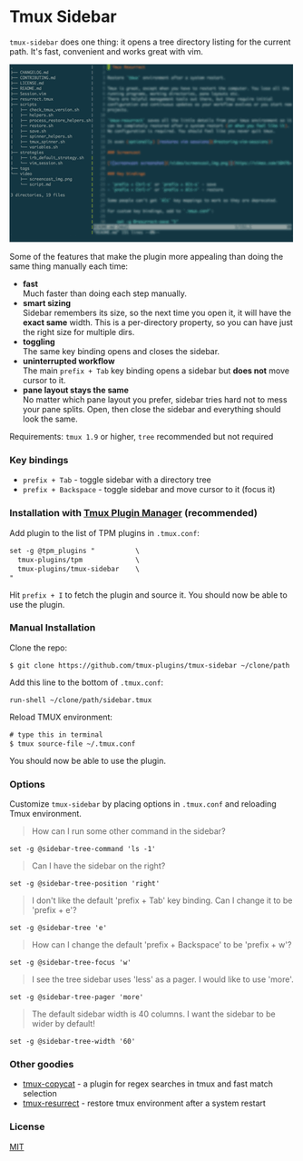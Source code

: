 # Tmux Sidebar

`tmux-sidebar` does one thing: it opens a tree directory listing for the current
path. It's fast, convenient and works great with vim.

![screenshot](/screenshot.gif)

Some of the features that make the plugin more appealing than doing the same
thing manually each time:

- **fast**<br/>
  Much faster than doing each step manually.
- **smart sizing**<br/>
  Sidebar remembers its size, so the next time you open it, it will have the
  **exact same** width. This is a per-directory property, so you can have just
  the right size for multiple dirs.
- **toggling**<br/>
  The same key binding opens and closes the sidebar.
- **uninterrupted workflow**<br/>
  The main `prefix + Tab` key binding opens a sidebar but **does not** move
  cursor to it.
- **pane layout stays the same**<br/>
  No matter which pane layout you prefer, sidebar tries hard not to mess your
  pane splits. Open, then close the sidebar and everything should look the same.

Requirements: `tmux 1.9` or higher, `tree` recommended but not required

### Key bindings

- `prefix + Tab` - toggle sidebar with a directory tree
- `prefix + Backspace` - toggle sidebar and move cursor to it (focus it)

### Installation with [Tmux Plugin Manager](https://github.com/tmux-plugins/tpm) (recommended)

Add plugin to the list of TPM plugins in `.tmux.conf`:

    set -g @tpm_plugins "          \
      tmux-plugins/tpm             \
      tmux-plugins/tmux-sidebar    \
    "

Hit `prefix + I` to fetch the plugin and source it. You should now be able to
use the plugin.

### Manual Installation

Clone the repo:

    $ git clone https://github.com/tmux-plugins/tmux-sidebar ~/clone/path

Add this line to the bottom of `.tmux.conf`:

    run-shell ~/clone/path/sidebar.tmux

Reload TMUX environment:

    # type this in terminal
    $ tmux source-file ~/.tmux.conf

You should now be able to use the plugin.

### Options

Customize `tmux-sidebar` by placing options in `.tmux.conf` and reloading Tmux
environment.

> How can I run some other command in the sidebar?

    set -g @sidebar-tree-command 'ls -1'

> Can I have the sidebar on the right?

    set -g @sidebar-tree-position 'right'

> I don't like the default 'prefix + Tab' key binding. Can I change it to be
'prefix + e'?

    set -g @sidebar-tree 'e'

> How can I change the default 'prefix + Backspace' to be 'prefix + w'?

    set -g @sidebar-tree-focus 'w'

> I see the tree sidebar uses 'less' as a pager. I would like to use 'more'.

    set -g @sidebar-tree-pager 'more'

> The default sidebar width is 40 columns. I want the sidebar to be wider by
default!

    set -g @sidebar-tree-width '60'

### Other goodies

- [tmux-copycat](https://github.com/tmux-plugins/tmux-copycat) - a plugin for
  regex searches in tmux and fast match selection
- [tmux-resurrect](https://github.com/tmux-plugins/tmux-resurrect) - restore
  tmux environment after a system restart

### License

[MIT](LICENSE.md)
